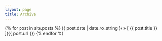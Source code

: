 ```yaml
---
layout: page
title: Archive
---
```


{% for post in site.posts %}
{{ post.date | date_to_string }} &raquo; [ {{ post.title }} ]({{ post.url }})
{% endfor %}
